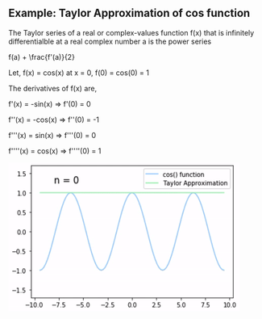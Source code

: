 ## Example: Taylor Approximation of cos function

The Taylor series of a real or complex-values function f(x) that is infinitely differentialble at a real complex number a is the power series

<p>f(a) + \frac{f'(a)}{2}</p>

Let, f(x) = cos(x) at x = 0, f(0) = cos(0) = 1

The derivatives of f(x) are,
<p>f'(x) = -sin(x) &#8658; f'(0) = 0</p>
<p>f''(x) = -cos(x) &#8658; f''(0) = -1</p>
<p>f'''(x) = sin(x) &#8658; f'''(0) = 0</p>
<p>f''''(x) = cos(x) &#8658; f''''(0) = 1</p>



![](results/cos_result.gif)
